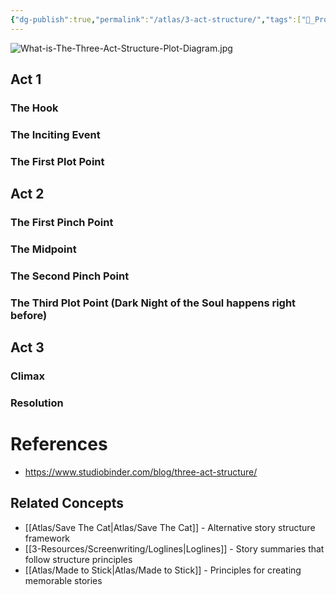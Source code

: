 ```yaml
---
{"dg-publish":true,"permalink":"/atlas/3-act-structure/","tags":["🌱_Processing","🎭_Screenwriting"],"updated":"2025-10-18T23:02:38.824-07:00"}
---
```



![What-is-The-Three-Act-Structure-Plot-Diagram.jpg](/img/user/!Meta/attachments/What-is-The-Three-Act-Structure-Plot-Diagram.jpg)

## Act 1
### The Hook
### The Inciting Event
### The First Plot Point
## Act 2
### The First Pinch Point
### The Midpoint
### The Second Pinch Point
### The Third Plot Point (Dark Night of the Soul happens right before)
## Act 3
### Climax
### Resolution

# References
- https://www.studiobinder.com/blog/three-act-structure/

## Related Concepts
- [[Atlas/Save The Cat\|Atlas/Save The Cat]] - Alternative story structure framework
- [[3-Resources/Screenwriting/Loglines\|Loglines]] - Story summaries that follow structure principles
- [[Atlas/Made to Stick\|Atlas/Made to Stick]] - Principles for creating memorable stories
